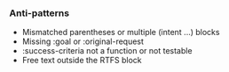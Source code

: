 ### Anti-patterns
- Mismatched parentheses or multiple (intent ...) blocks
- Missing :goal or :original-request
- :success-criteria not a function or not testable
- Free text outside the RTFS block
